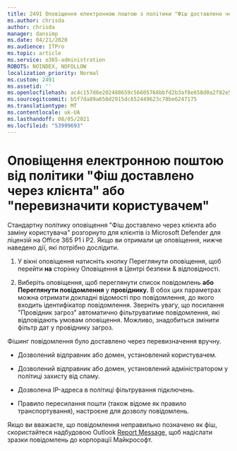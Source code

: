```yaml
---
title: 2491 Оповіщення електронною поштою з політики "Фіш доставлено через клієнта" або "перевизначити користувача"
ms.author: chrisda
author: chrisda
manager: dansimp
ms.date: 04/21/2020
ms.audience: ITPro
ms.topic: article
ms.service: o365-administration
ROBOTS: NOINDEX, NOFOLLOW
localization_priority: Normal
ms.custom: 2491
ms.assetid: ''
ms.openlocfilehash: ac4c157d6e202488659c56605768bbfd2b3af8e658d0a2f82e529fdac6763fa9
ms.sourcegitcommit: b5f7da89a650d2915dc652449623c78be6247175
ms.translationtype: MT
ms.contentlocale: uk-UA
ms.lasthandoff: 08/05/2021
ms.locfileid: "53999693"
---
```

# <a name="alert-email-messages-from-the-phish-delivered-due-to-tenant-or-user-override-policy"></a>Оповіщення електронною поштою від політики "Фіш доставлено через клієнта" або "перевизначити користувачем"

Стандартну політику оповіщення "Фіш доставлено через клієнта або заміну користувача" розгорнуто для клієнтів із Microsoft Defender для ліцензій на Office 365 P1 і P2. Якщо ви отримали це оповіщення, нижче наведено дії, які потрібно дослідити.

1. У вікні оповіщення натисніть кнопку Переглянути оповіщення, щоб перейти **на** сторінку Оповіщення в Центрі безпеки & відповідності. 

2. Виберіть оповіщення, щоб переглянути список повідомлень **або Переглянути повідомлення** у **провіднику.** В обох цих параметрах можна отримати докладні відомості про повідомлення, до якого входить ідентифікатор повідомлення. Зверніть увагу, що посилання "Провідник загроз" автоматично фільтруватиме повідомлення, які відповідають умовам оповіщення. Можливо, знадобиться змінити фільтр дат у провіднику загроз.

Фішинг повідомлення було доставлено через перевизначення вручну.

- Дозволений відправник або домен, установлений користувачем.

- Дозволений відправник або домен, установлений адміністратором у політиці захисту від спаму.

- Дозволена IP-адреса в політиці фільтрування підключень.

- Правило пересилання пошти (також відоме як правило транспортування), настроєне для дозволу повідомлень.

Якщо ви вважаєте, що повідомлення неправильно позначено як фіш, скористайтеся надбудовою Outlook [Report Message,](https://support.office.com/article/b5caa9f1-cdf3-4443-af8c-ff724ea719d2) щоб надіслати зразки повідомлень до корпорації Майкрософт.
